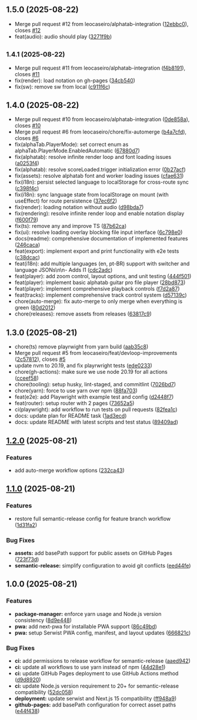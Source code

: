## 1.5.0 (2025-08-22)

* Merge pull request #12 from leocaseiro/alphatab-integration ([12ebbc0](https://github.com/leocaseiro/alpha-drums/commit/12ebbc0)), closes [#12](https://github.com/leocaseiro/alpha-drums/issues/12)
* feat(audio): audio should play ([3271f9b](https://github.com/leocaseiro/alpha-drums/commit/3271f9b))

## <small>1.4.1 (2025-08-22)</small>

* Merge pull request #11 from leocaseiro/alphatab-integration ([f4b8191](https://github.com/leocaseiro/alpha-drums/commit/f4b8191)), closes [#11](https://github.com/leocaseiro/alpha-drums/issues/11)
* fix(render): load notation on gh-pages ([34cb540](https://github.com/leocaseiro/alpha-drums/commit/34cb540))
* fix(sw): remove sw from local ([c911f6c](https://github.com/leocaseiro/alpha-drums/commit/c911f6c))

## 1.4.0 (2025-08-22)

* Merge pull request #10 from leocaseiro/alphatab-integration ([0de858a](https://github.com/leocaseiro/alpha-drums/commit/0de858a)), closes [#10](https://github.com/leocaseiro/alpha-drums/issues/10)
* Merge pull request #6 from leocaseiro/chore/fix-automerge ([b4a7cfd](https://github.com/leocaseiro/alpha-drums/commit/b4a7cfd)), closes [#6](https://github.com/leocaseiro/alpha-drums/issues/6)
* fix(alphaTab.PlayerMode): set correct enum as alphaTab.PlayerMode.EnabledAutomatic ([67880d7](https://github.com/leocaseiro/alpha-drums/commit/67880d7))
* fix(alphatab): resolve infinite render loop and font loading issues ([a0253f4](https://github.com/leocaseiro/alpha-drums/commit/a0253f4))
* fix(alphatab): resolve scoreLoaded.trigger initialization error ([0b27acf](https://github.com/leocaseiro/alpha-drums/commit/0b27acf))
* fix(assets): resolve alphatab font and worker loading issues ([cfae631](https://github.com/leocaseiro/alpha-drums/commit/cfae631))
* fix(i18n): persist selected language to localStorage for cross-route sync ([c398f4c](https://github.com/leocaseiro/alpha-drums/commit/c398f4c))
* fix(i18n): sync language state from localStorage on mount (with useEffect) for route persistence ([37ec6f2](https://github.com/leocaseiro/alpha-drums/commit/37ec6f2))
* fix(render): loading notation without audio ([d98bda7](https://github.com/leocaseiro/alpha-drums/commit/d98bda7))
* fix(rendering): resolve infinite render loop and enable notation display ([f600f79](https://github.com/leocaseiro/alpha-drums/commit/f600f79))
* fix(ts): remove any and improve TS ([87b62ca](https://github.com/leocaseiro/alpha-drums/commit/87b62ca))
* fix(ui): resolve loading overlay blocking file input interface ([6c798e0](https://github.com/leocaseiro/alpha-drums/commit/6c798e0))
* docs(readme): comprehensive documentation of implemented features ([246caca](https://github.com/leocaseiro/alpha-drums/commit/246caca))
* feat(export): implement export and print functionality with e2e tests ([c38dcac](https://github.com/leocaseiro/alpha-drums/commit/c38dcac))
* feat(i18n): add multiple languages (en, pt-BR) support with switcher and language JSONs\n\n- Adds I1 ([cdc2adc](https://github.com/leocaseiro/alpha-drums/commit/cdc2adc))
* feat(player): add zoom control, layout options, and unit testing ([444f501](https://github.com/leocaseiro/alpha-drums/commit/444f501))
* feat(player): implement basic alphatab guitar pro file player ([28bd873](https://github.com/leocaseiro/alpha-drums/commit/28bd873))
* feat(player): implement comprehensive playback controls ([f7d2a87](https://github.com/leocaseiro/alpha-drums/commit/f7d2a87))
* feat(tracks): implement comprehensive track control system ([d57139c](https://github.com/leocaseiro/alpha-drums/commit/d57139c))
* chore(auto-merge): fix auto-merge to only merge when everything is green ([80d2012](https://github.com/leocaseiro/alpha-drums/commit/80d2012))
* chore(releases): remove assets from releases ([63817c9](https://github.com/leocaseiro/alpha-drums/commit/63817c9))

## 1.3.0 (2025-08-21)

* chore(ts) remove playrwight from yarn build ([aab35c8](https://github.com/leocaseiro/alpha-drums/commit/aab35c8))
* Merge pull request #5 from leocaseiro/feat/devloop-improvements ([2c57812](https://github.com/leocaseiro/alpha-drums/commit/2c57812)), closes [#5](https://github.com/leocaseiro/alpha-drums/issues/5)
* update nvm to 20.19, and fix playrwright tests ([ede0233](https://github.com/leocaseiro/alpha-drums/commit/ede0233))
* chore(gh-actions): make sure we use node 20.19 for all actions ([cceef58](https://github.com/leocaseiro/alpha-drums/commit/cceef58))
* chore(tooling): setup husky, lint-staged, and commitlint ([7026bd7](https://github.com/leocaseiro/alpha-drums/commit/7026bd7))
* chore(yarn): force to use yarn over npm ([88fa703](https://github.com/leocaseiro/alpha-drums/commit/88fa703))
* feat(e2e): add Playwright with example test and config ([d2448f7](https://github.com/leocaseiro/alpha-drums/commit/d2448f7))
* feat(router): setup router with 2 pages ([73652a5](https://github.com/leocaseiro/alpha-drums/commit/73652a5))
* ci(playwright): add workflow to run tests on pull requests ([82fea1c](https://github.com/leocaseiro/alpha-drums/commit/82fea1c))
* docs: update plan for README task ([1ad3ecd](https://github.com/leocaseiro/alpha-drums/commit/1ad3ecd))
* docs: update README with latest scripts and test status ([89409ad](https://github.com/leocaseiro/alpha-drums/commit/89409ad))

## [1.2.0](https://github.com/leocaseiro/alpha-drums/compare/v1.1.0...v1.2.0) (2025-08-21)

### Features

* add auto-merge workflow options ([232ca43](https://github.com/leocaseiro/alpha-drums/commit/232ca4371396e3df83bd14710a45d280e9e9bc1b))

## [1.1.0](https://github.com/leocaseiro/alpha-drums/compare/v1.0.0...v1.1.0) (2025-08-21)

### Features

* restore full semantic-release config for feature branch workflow ([1d31fa2](https://github.com/leocaseiro/alpha-drums/commit/1d31fa2355964aefbd60a5e453894f619a854f0b))

### Bug Fixes

* **assets:** add basePath support for public assets on GitHub Pages ([723f73d](https://github.com/leocaseiro/alpha-drums/commit/723f73dc47b0647c352dee6a9523fefadc91f5ec))
* **semantic-release:** simplify configuration to avoid git conflicts ([eed44fe](https://github.com/leocaseiro/alpha-drums/commit/eed44fe8d13f5fbeff0c9e8a6fb0c93fb3b388cc))

## 1.0.0 (2025-08-21)

### Features

* **package-manager:** enforce yarn usage and Node.js version consistency ([8d9e448](https://github.com/leocaseiro/alpha-drums/commit/8d9e4481c3e22ea07137888911c1106f7dcc5b7c))
* **pwa:** add next-pwa for installable PWA support ([86c49bd](https://github.com/leocaseiro/alpha-drums/commit/86c49bdce787ea0b9219534c29273895e9e09a36))
* **pwa:** setup Serwist PWA config, manifest, and layout updates ([666821c](https://github.com/leocaseiro/alpha-drums/commit/666821cde19ba1efffd1ef3b1a8f6574fd6505a2))

### Bug Fixes

* **ci:** add permissions to release workflow for semantic-release ([aaed942](https://github.com/leocaseiro/alpha-drums/commit/aaed9420b421627c17afc14c93f35d5e0ca4ba70))
* **ci:** update all workflows to use yarn instead of npm ([44d28e1](https://github.com/leocaseiro/alpha-drums/commit/44d28e1f845ad43db24ca2d00468d4ca61b4cca8))
* **ci:** update GitHub Pages deployment to use GitHub Actions method ([d9d8920](https://github.com/leocaseiro/alpha-drums/commit/d9d892026c11c0ed51a2c657222b5eab04eb3909))
* **ci:** update Node.js version requirement to 20+ for semantic-release compatibility ([52dc058](https://github.com/leocaseiro/alpha-drums/commit/52dc058f4fce44421f24f5a85825b61df1343d30))
* **deployment:** update serwist and Next.js 15 compatibility ([ff948a9](https://github.com/leocaseiro/alpha-drums/commit/ff948a9a8fb0693ddfd2d251d731764731147d39))
* **github-pages:** add basePath configuration for correct asset paths ([e44f438](https://github.com/leocaseiro/alpha-drums/commit/e44f43820294b43e67e8dfac038df920856cecf0))
